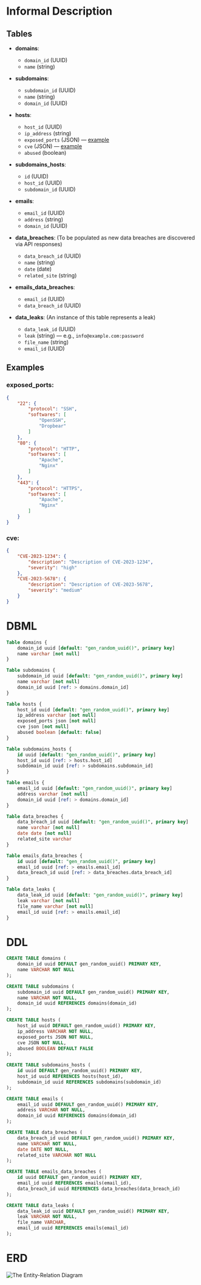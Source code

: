# Informal Description
## Tables

- **domains**:
    - `domain_id` (UUID)
    - `name` (string)

- **subdomains**:
    - `subdomain_id` (UUID)
    - `name` (string)
    - `domain_id` (UUID)

- **hosts**:
    - `host_id` (UUID)
    - `ip_address` (string)
    - `exposed_ports` (JSON) — [example](#exposed_ports)
    - `cve` (JSON) — [example](#cve)
    - `abused` (boolean)

- **subdomains_hosts**:
    - `id` (UUID)
    - `host_id` (UUID)
    - `subdomain_id` (UUID)

- **emails**:
    - `email_id` (UUID)
    - `address` (string)
    - `domain_id` (UUID)

- **data_breaches**:
    (To be populated as new data breaches are discovered via API responses)
    - `data_breach_id` (UUID)
    - `name` (string)
    - `date` (date)
    - `related_site` (string)

- **emails_data_breaches**:
    - `email_id` (UUID)
    - `data_breach_id` (UUID)

- **data_leaks**:
    (An instance of this table represents a leak)
    - `data_leak_id` (UUID)
    - `leak` (string) — e.g., `info@example.com:password`
    - `file_name` (string)
    - `email_id` (UUID)


## Examples
### exposed_ports: 
```JSON
{
    "22": {
        "protocol": "SSH",
        "softwares": [
            "OpenSSH",
            "Dropbear"
        ]
    },
    "80": {
        "protocol": "HTTP",
        "softwares": [
            "Apache",
            "Nginx"
        ]
    },
    "443": {
        "protocol": "HTTPS",
        "softwares": [
            "Apache",
            "Nginx"
        ]
    }
}
```

### cve: 
```JSON
{
    "CVE-2023-1234": {
        "description": "Description of CVE-2023-1234",
        "severity": "high"
    },
    "CVE-2023-5678": {
        "description": "Description of CVE-2023-5678",
        "severity": "medium"
    }
}
```

# DBML
```sql
Table domains {
    domain_id uuid [default: "gen_random_uuid()", primary key]
    name varchar [not null]
}

Table subdomains {
    subdomain_id uuid [default: "gen_random_uuid()", primary key]
    name varchar [not null]
    domain_id uuid [ref: > domains.domain_id]
}

Table hosts {
    host_id uuid [default: "gen_random_uuid()", primary key]
    ip_address varchar [not null]
    exposed_ports json [not null]
    cve json [not null] 
    abused boolean [default: false]
}

Table subdomains_hosts {
    id uuid [default: "gen_random_uuid()", primary key]
    host_id uuid [ref: > hosts.host_id]
    subdomain_id uuid [ref: > subdomains.subdomain_id]
}

Table emails {
    email_id uuid [default: "gen_random_uuid()", primary key]
    address varchar [not null]
    domain_id uuid [ref: > domains.domain_id]
}

Table data_breaches {
    data_breach_id uuid [default: "gen_random_uuid()", primary key]
    name varchar [not null]
    date date [not null]
    related_site varchar
}

Table emails_data_breaches {
    id uuid [default: "gen_random_uuid()", primary key]
    email_id uuid [ref: > emails.email_id]
    data_breach_id uuid [ref: > data_breaches.data_breach_id]
}

Table data_leaks {
    data_leak_id uuid [default: "gen_random_uuid()", primary key]
    leak varchar [not null]
    file_name varchar [not null]
    email_id uuid [ref: > emails.email_id]
}
```

# DDL
```sql
CREATE TABLE domains (
    domain_id uuid DEFAULT gen_random_uuid() PRIMARY KEY,
    name VARCHAR NOT NULL
);

CREATE TABLE subdomains (
    subdomain_id uuid DEFAULT gen_random_uuid() PRIMARY KEY,
    name VARCHAR NOT NULL,
    domain_id uuid REFERENCES domains(domain_id)
);

CREATE TABLE hosts (
    host_id uuid DEFAULT gen_random_uuid() PRIMARY KEY,
    ip_address VARCHAR NOT NULL,
    exposed_ports JSON NOT NULL,
    cve JSON NOT NULL,
    abused BOOLEAN DEFAULT FALSE
);

CREATE TABLE subdomains_hosts (
    id uuid DEFAULT gen_random_uuid() PRIMARY KEY,
    host_id uuid REFERENCES hosts(host_id),
    subdomain_id uuid REFERENCES subdomains(subdomain_id)
);

CREATE TABLE emails (
    email_id uuid DEFAULT gen_random_uuid() PRIMARY KEY,
    address VARCHAR NOT NULL,
    domain_id uuid REFERENCES domains(domain_id)
);

CREATE TABLE data_breaches (
    data_breach_id uuid DEFAULT gen_random_uuid() PRIMARY KEY,
    name VARCHAR NOT NULL,
    date DATE NOT NULL,
    related_site VARCHAR NOT NULL
);

CREATE TABLE emails_data_breaches (
    id uuid DEFAULT gen_random_uuid() PRIMARY KEY,
    email_id uuid REFERENCES emails(email_id),
    data_breach_id uuid REFERENCES data_breaches(data_breach_id)
);

CREATE TABLE data_leaks (
    data_leak_id uuid DEFAULT gen_random_uuid() PRIMARY KEY,
    leak VARCHAR NOT NULL,
    file_name VARCHAR,
    email_id uuid REFERENCES emails(email_id)
);
```

# ERD
![The Entity-Relation Diagram](db_erd.png)